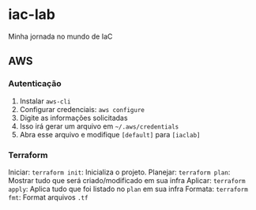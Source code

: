 # iac-lab
Minha jornada no mundo de IaC


## AWS

### Autenticação

1. Instalar `aws-cli`
2. Configurar credenciais: `aws configure`
3. Digite as informações solicitadas
4. Isso irá gerar um arquivo em `~/.aws/credentials`
5. Abra esse arquivo e modifique `[default]` para `[iaclab]`


### Terraform

Iniciar: `terraform init`: Inicializa o projeto. 
Planejar: `terraform plan`: Mostrar tudo que será criado/modificado em sua infra
Aplicar: `terraform apply`: Aplica tudo que foi listado no `plan` em sua infra
Formata: `terraform fmt`: Format arquivos `.tf`